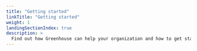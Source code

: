 ```yaml
---
title: "Getting started"
linkTitle: "Getting started"
weight: 1
landingSectionIndex: true
description: >
  Find out how Greenhouse can help your organization and how to get started
---
```

